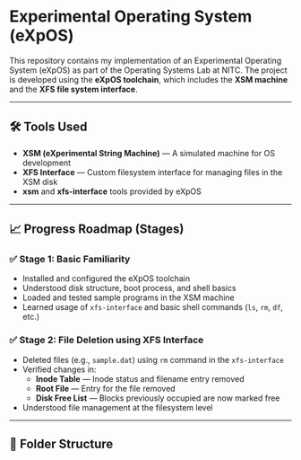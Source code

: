 # Experimental Operating System (eXpOS)

This repository contains my implementation of an Experimental Operating System (eXpOS) as part of the Operating Systems Lab at NITC. The project is developed using the **eXpOS toolchain**, which includes the **XSM machine** and the **XFS file system interface**.

---

## 🛠 Tools Used

- **XSM (eXperimental String Machine)** — A simulated machine for OS development
- **XFS Interface** — Custom filesystem interface for managing files in the XSM disk
- **xsm** and **xfs-interface** tools provided by eXpOS

---

## 📈 Progress Roadmap (Stages)

### ✅ Stage 1: Basic Familiarity

- Installed and configured the eXpOS toolchain
- Understood disk structure, boot process, and shell basics
- Loaded and tested sample programs in the XSM machine
- Learned usage of `xfs-interface` and basic shell commands (`ls`, `rm`, `df`, etc.)

### ✅ Stage 2: File Deletion using XFS Interface

- Deleted files (e.g., `sample.dat`) using `rm` command in the `xfs-interface`
- Verified changes in:
  - **Inode Table** — Inode status and filename entry removed
  - **Root File** — Entry for the file removed
  - **Disk Free List** — Blocks previously occupied are now marked free
- Understood file management at the filesystem level

---

## 📂 Folder Structure

